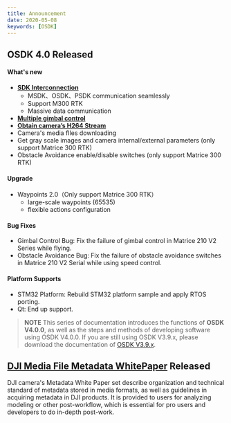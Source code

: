 ```yaml
---
title: Announcement 
date: 2020-05-08
keywords: [OSDK]
---
```

## OSDK 4.0 Released

#### What's new
* <a href="../tutorial/SDK-mop.html"><b>SDK Interconnection</b></a>
  * MSDK、OSDK、PSDK communication seamlessly
  * Support M300 RTK 
  * Massive data communication
* <a href="../tutorial/gimbal-manager.html"><b>Multiple gimbal control</b></a>
* <a href="../tutorial/advanced-sensing.html"><b>Obtain camera’s H264 Stream</b></a>
* Camera's media fIles downloading
* Get gray scale images and camera internal/external parameters (only support Matrice 300 RTK)
* Obstacle Avoidance enable/disable switches (only support Matrice 300 RTK)

#### Upgrade
* Waypoints 2.0（Only support Matrice 300 RTK） 
  * large-scale waypoints (65535)
  * flexible actions configuration

#### Bug Fixes
* Gimbal Control Bug: Fix the failure of gimbal control in Matrice 210 V2 Series while flying.
* Obstacle Avoidance Bug: Fix the failure of obstacle avoidance switches in Matrice 210 V2 Serial while using speed control.

#### Platform Supports
* STM32 Platform: Rebuild STM32 platform sample and apply RTOS porting.
* Qt: End up support.

> **NOTE** This series of documentation introduces the functions of **OSDK V4.0.0**, as well as the steps and methods of developing software using OSDK V4.0.0. If you are still using OSDK V3.9.x, please download the documentation of [OSDK V3.9.x](https://terra-1-g.djicdn.com/71a7d383e71a4fb8887a310eb746b47f/osdk/OSDK-3.9.0.zip).

## <a href="https://terra-1-g.djicdn.com/71a7d383e71a4fb8887a310eb746b47f/general/DJI_Media_File_Metadata_WhitePaper.zip">DJI Media File Metadata WhitePaper</a> Released
DJI camera's Metadata White Paper set describe organization and technical standard of metadata stored in media formats, as well as guidelines in acquiring metadata in DJI products. It is provided to users for analyzing modeling or other post-workflow, which is essential for pro users and developers to do in-depth post-work.